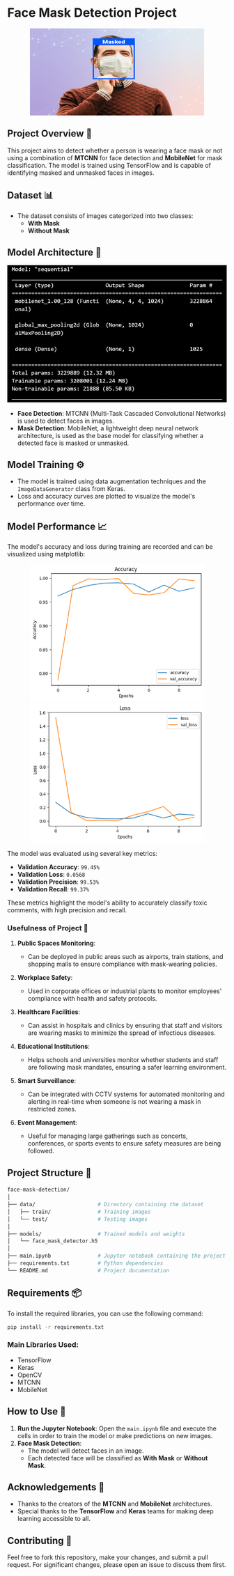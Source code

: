 
# Face Mask Detection Project

<p align="center">
  <img src="/img/face_mask_.png" alt="Example Image" height="200" width="400" style="vertical-align:middle;"/>
</p>

## Project Overview 🎯

This project aims to detect whether a person is wearing a face mask or not using a combination of **MTCNN** for face detection and **MobileNet** for mask classification. The model is trained using TensorFlow and is capable of identifying masked and unmasked faces in images.

## Dataset 📊

- The dataset consists of images categorized into two classes:
  - **With Mask**
  - **Without Mask**

## Model Architecture 🧠

![Model Summary](img/model_summary.png) 

- **Face Detection**: MTCNN (Multi-Task Cascaded Convolutional Networks) is used to detect faces in images.
- **Mask Detection**: MobileNet, a lightweight deep neural network architecture, is used as the base model for classifying whether a detected face is masked or unmasked.

## Model Training ⚙️

- The model is trained using data augmentation techniques and the `ImageDataGenerator` class from Keras.
- Loss and accuracy curves are plotted to visualize the model's performance over time.

## Model Performance 📈

The model's accuracy and loss during training are recorded and can be visualized using matplotlib:

<p align="center">
  <img src="/img/Accuracy.png" alt="Real Image" width="400" />
  <img src="/img/Loss.png" alt="AI generated Image" width="400" />
</p>

The model was evaluated using several key metrics:

- **Validation Accuracy**: `99.45%`
- **Validation Loss**: `0.0568`
- **Validation Precision**: `99.53%`
- **Validation Recall**: `99.37%`

These metrics highlight the model's ability to accurately classify toxic comments, with high precision and recall.

### Usefulness of Project 🚀

1. **Public Spaces Monitoring**:
   - Can be deployed in public areas such as airports, train stations, and shopping malls to ensure compliance with mask-wearing policies.

2. **Workplace Safety**:
   - Used in corporate offices or industrial plants to monitor employees' compliance with health and safety protocols.

3. **Healthcare Facilities**:
   - Can assist in hospitals and clinics by ensuring that staff and visitors are wearing masks to minimize the spread of infectious diseases.

4. **Educational Institutions**:
   - Helps schools and universities monitor whether students and staff are following mask mandates, ensuring a safer learning environment.

5. **Smart Surveillance**:
   - Can be integrated with CCTV systems for automated monitoring and alerting in real-time when someone is not wearing a mask in restricted zones.

6. **Event Management**:
   - Useful for managing large gatherings such as concerts, conferences, or sports events to ensure safety measures are being followed.

  
## Project Structure 📁

```bash
face-mask-detection/
│
├── data/                    # Directory containing the dataset
│   ├── train/               # Training images
│   └── test/                # Testing images
│
├── models/                  # Trained models and weights
│   └── face_mask_detector.h5
│
├── main.ipynb               # Jupyter notebook containing the project code
├── requirements.txt         # Python dependencies
└── README.md                # Project documentation
```

## Requirements 📦

To install the required libraries, you can use the following command:

```bash
pip install -r requirements.txt
```

### Main Libraries Used:

- TensorFlow
- Keras
- OpenCV
- MTCNN
- MobileNet

## How to Use 🚀

1. **Run the Jupyter Notebook**: Open the `main.ipynb` file and execute the cells in order to train the model or make predictions on new images.
2. **Face Mask Detection**:
   - The model will detect faces in an image.
   - Each detected face will be classified as **With Mask** or **Without Mask**.


## Acknowledgements 🙏

- Thanks to the creators of the **MTCNN** and **MobileNet** architectures.
- Special thanks to the **TensorFlow** and **Keras** teams for making deep learning accessible to all.

## Contributing 🤝

Feel free to fork this repository, make your changes, and submit a pull request. For significant changes, please open an issue to discuss them first.

